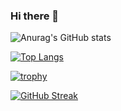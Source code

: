 ### Hi there 👋

<!--
**marcelmalewski/marcelmalewski** is a ✨ _special_ ✨ repository because its `README.md` (this file) appears on your GitHub profile.

Here are some ideas to get you started:

- 🔭 I’m currently working on ...
- 🌱 I’m currently learning ...
- 👯 I’m looking to collaborate on ...
- 🤔 I’m looking for help with ...
- 💬 Ask me about ...
- 📫 How to reach me: ...
- 😄 Pronouns: ...
- ⚡ Fun fact: ...
-->

![Anurag's GitHub stats](https://github-readme-stats.vercel.app/api?username=marcelmalewski&count_private=true&theme=dracula)

[![Top Langs](https://github-readme-stats.vercel.app/api/top-langs/?username=marcelmalewski&exclude_repo=ai-labs&count_private&theme=dracula)](https://github.com/anuraghazra/github-readme-stats)

[![trophy](https://github-profile-trophy.vercel.app/?username=marcelmalewski&theme=dracula)](https://github.com/ryo-ma/github-profile-trophy)

[![GitHub Streak](https://streak-stats.demolab.com/?user=marcelmalewski&theme=dracula)](https://git.io/streak-stats)
